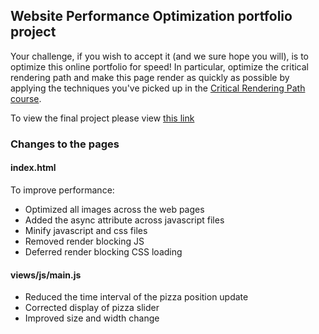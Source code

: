 ## Website Performance Optimization portfolio project

Your challenge, if you wish to accept it (and we sure hope you will), is to optimize this online portfolio for speed! In particular, optimize the critical rendering path and make this page render as quickly as possible by applying the techniques you've picked up in the [Critical Rendering Path course](https://www.udacity.com/course/ud884).

To view the final project please view [this link](http://madebykeegan.com/frontend-nanodegree-mobile-portfolio/)

### Changes to the pages

#### index.html
To improve performance:
- Optimized all images across the web pages
- Added the async attribute across javascript files
- Minify javascript and css files
- Removed render blocking JS
- Deferred render blocking CSS loading 

#### views/js/main.js
- Reduced the time interval of the pizza position update
- Corrected display of pizza slider
- Improved size and width change
